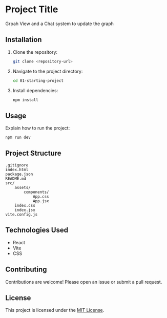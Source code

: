 # Project Title

Grpah View and a Chat system to update the graph

## Installation

1. Clone the repository:
    ```bash
    git clone <repository-url>
    ```
2. Navigate to the project directory:
    ```bash
    cd 01-starting-project
    ```
3. Install dependencies:
    ```bash
    npm install
    ```

## Usage

Explain how to run the project:
```bash
npm run dev
```

## Project Structure

```
.gitignore
index.html
package.json
README.md
src/
    assets/
        components/
            App.css
            App.jsx
    index.css
    index.jsx
vite.config.js
```

## Technologies Used
- React
- Vite
- CSS

## Contributing

Contributions are welcome! Please open an issue or submit a pull request.

## License

This project is licensed under the [MIT License](LICENSE).